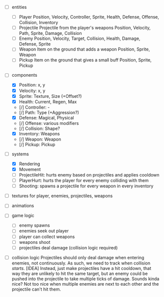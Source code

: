 - [ ] entities
  - [ ] Player
    Position, Velocity, Controller, Sprite, Health, Defense, Offense, Collision, Inventory
  - [ ] Projectile
    Projectile from the player's weapons
    Position, Velocity, Path, Sprite, Damage, Collision
  - [ ] Enemy
    Position, Velocity, Target, Collision, Health, Damage, Defense, Sprite
  - [ ] Weapon
    Item on the ground that adds a weapon
    Position, Sprite, Weapon
  - [ ] Pickup
    Item on the ground that gives a small buff
    Position, Sprite, Pickup

- [ ] components
  - [x] Position: x, y
  - [x] Velocity: x, y
  - [x] Sprite: Texture, Size (+Offset?)
  - [x] Health: Current, Regen, Max
  - [/] Controller: -
  - [/] Path: Type (+Aggression?)
  - [x] Defense: Magical, Physical
  - [/] Offense: various modifiers
  - [/] Collision: Shape?
  - [x] Inventory: Weapons
  - [/] Weapon: Weapon
  - [/] Pickup: Pickup

- [ ] systems
  - [x] Rendering
  - [x] Movement
  - [ ] ProjectileHit: hurts enemy based on projectiles and applies cooldown
  - [ ] PlayerHurt: hurts the player for every enemy colliding with them
  - [ ] Shooting: spawns a projectile for every weapon in every inventory

- [ ] textures for player, enemies, projectiles, weapons
- [ ] animations
- [ ] game logic
  - [ ] enemy spawns
  - [ ] enemies seek out player
  - [ ] player can collect weapons
  - [ ] weapons shoot
  - [ ] projectiles deal damage (collision logic required)
- [ ] collision logic
  Projectiles should only deal damage when entering enemies,
  not continuously. As such, we need to track when collision *starts*.
  [IDEA] Instead, just make projectiles have a hit cooldown,
  that way they are unlikely to hit the same target, but an enemy
  could be pushed into the projectile to take multiple ticks
  of damage. Sounds kinda nice? Not too nice when multiple enemies
  are next to each other and the projectile can't hit them.

